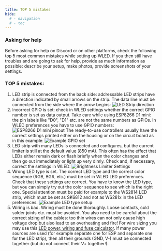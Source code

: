 ```yaml
---
title: TOP 5 mistakes
hide:
  # - navigation
  # - toc
---
```


### Asking for help

Before asking for help on Discord or on other platforms, check the following top 5 most common mistakes while setting up WLED.
If you then still have troubles and are going to ask for help, provide as much information as possible: describe your setup, make photos, provide screenshots of your settings.

### TOP 5 mistakes:

1. LED strip is connected from the back side: addressable LED strips have a direction indicated by small arrows on the strip. The data line must be connected from the side where the arrow begins:
    ![LED Strip direction](../assets/images/content/led_strip_direction.jpg)
2. Incorrect GPIO is set: check in WLED settings whether the correct GPIO number is set as data output. Take care while using ESP8266 D1 mini: the pin labels like "D0", "D1" etc. are not the same numbers as GPIOs. In WLED preferences you have to use GPIO numbers:
    ![ESP8266 D1 mini pinout](../assets/images/content/D1_mini_pinout.jpg)
    The ready-to-use controllers usually have the correct settings printed either on the housing or on the circuit board as in this example:
    ![Example GPIO set](../assets/images/content/example_gpio_set.jpg)
3. LED strip with many LEDs is connected and configures, but the current limiter is still at the default value (850 mA). This often has the effect that LEDs either remain dark or flash briefly when the color changes and then go out immediately or light up very dimly. Check and, if necessary, correct the settings in WLED:
    ![Brightness Limiter Settings](../assets/images/content/brightness_limiter.jpg)
4. Wrong LED type is set. The correct LED type and the correct color sequence (RGB, BGR, etc.) must be set in WLED LED preferences. Check that these settings are correct. You have to know the LED type, but you can simply try out the color sequence to see which is the right one. Special attention must be paid for example to the WS2814 LED strip, which must be set as SK6812 and not as WS281x in the LED preferences.
    ![Example LED type setup](../assets/images/content/example_led_type_setup.jpg)
5. Wiring is bad. Wiring must be done thoroughly. Loose contacts, cold solder joints etc. must be avoided. You also need to be careful about the correct sizing of the cables: too thin wires can not only cause high voltage drop but also lead to an overheating and fire! For wire sizing you may use this [LED power, wiring and fuse calculator](https://wled-calculator.github.io/). If many power sources are used (for example separate one for ESP and separate one for the LED strip), then all their grounds (GND, V-) must be connected together (but do not connect their V+ together!).
